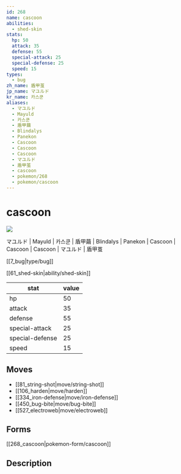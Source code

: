 ```yaml
---
id: 268
name: cascoon
abilities:
  - shed-skin
stats:
  hp: 50
  attack: 35
  defense: 55
  special-attack: 25
  special-defense: 25
  speed: 15
types:
  - bug
zh_name: 盾甲茧
jp_name: マユルド
kr_name: 카스쿤
aliases:
  - マユルド
  - Mayuld
  - 카스쿤
  - 盾甲繭
  - Blindalys
  - Panekon
  - Cascoon
  - Cascoon
  - Cascoon
  - マユルド
  - 盾甲茧
  - cascoon
  - pokemon/268
  - pokemon/cascoon
---
```

# cascoon

![](https://raw.githubusercontent.com/PokeAPI/sprites/master/sprites/pokemon/268.png)

マユルド | Mayuld | 카스쿤 | 盾甲繭 | Blindalys | Panekon | Cascoon | Cascoon | Cascoon | マユルド | 盾甲茧

[[7_bug|type/bug]]

[[61_shed-skin|ability/shed-skin]]

|stat|value|
|---|---|
|hp|50|
|attack|35|
|defense|55|
|special-attack|25|
|special-defense|25|
|speed|15|


## Moves

- [[81_string-shot|move/string-shot]]
- [[106_harden|move/harden]]
- [[334_iron-defense|move/iron-defense]]
- [[450_bug-bite|move/bug-bite]]
- [[527_electroweb|move/electroweb]]

## Forms



[[268_cascoon|pokemon-form/cascoon]]

## Description



